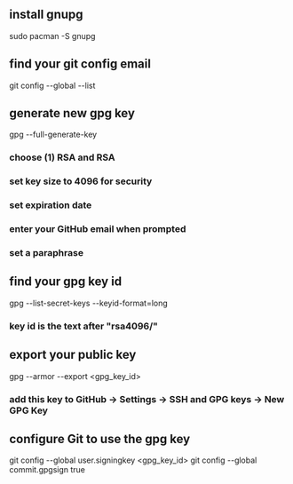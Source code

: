 ## install gnupg
sudo pacman -S gnupg

## find your git config email
git config --global --list

## generate new gpg key
gpg --full-generate-key
### choose (1) RSA and RSA
### set key size to 4096 for security
### set expiration date
### enter your GitHub email when prompted
### set a paraphrase

## find your gpg key id
gpg --list-secret-keys --keyid-format=long
### key id is the text after "rsa4096/"

## export your public key
gpg --armor --export <gpg_key_id>
### add this key to GitHub -> Settings -> SSH and GPG keys -> New GPG Key

## configure Git to use the gpg key
git config --global user.signingkey <gpg_key_id>
git config --global commit.gpgsign true
